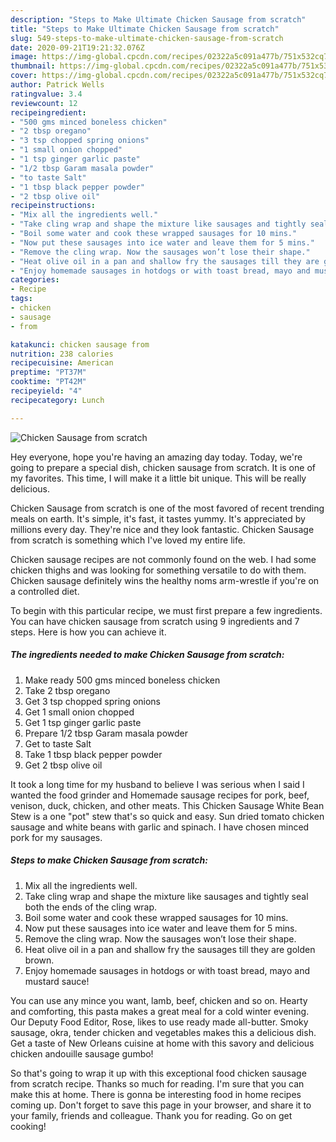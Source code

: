 ```yaml
---
description: "Steps to Make Ultimate Chicken Sausage from scratch"
title: "Steps to Make Ultimate Chicken Sausage from scratch"
slug: 549-steps-to-make-ultimate-chicken-sausage-from-scratch
date: 2020-09-21T19:21:32.076Z
image: https://img-global.cpcdn.com/recipes/02322a5c091a477b/751x532cq70/chicken-sausage-from-scratch-recipe-main-photo.jpg
thumbnail: https://img-global.cpcdn.com/recipes/02322a5c091a477b/751x532cq70/chicken-sausage-from-scratch-recipe-main-photo.jpg
cover: https://img-global.cpcdn.com/recipes/02322a5c091a477b/751x532cq70/chicken-sausage-from-scratch-recipe-main-photo.jpg
author: Patrick Wells
ratingvalue: 3.4
reviewcount: 12
recipeingredient:
- "500 gms minced boneless chicken"
- "2 tbsp oregano"
- "3 tsp chopped spring onions"
- "1 small onion chopped"
- "1 tsp ginger garlic paste"
- "1/2 tbsp Garam masala powder"
- "to taste Salt"
- "1 tbsp black pepper powder"
- "2 tbsp olive oil"
recipeinstructions:
- "Mix all the ingredients well."
- "Take cling wrap and shape the mixture like sausages and tightly seal both the ends of the cling wrap."
- "Boil some water and cook these wrapped sausages for 10 mins."
- "Now put these sausages into ice water and leave them for 5 mins."
- "Remove the cling wrap. Now the sausages won’t lose their shape."
- "Heat olive oil in a pan and shallow fry the sausages till they are golden brown."
- "Enjoy homemade sausages in hotdogs or with toast bread, mayo and mustard sauce!"
categories:
- Recipe
tags:
- chicken
- sausage
- from

katakunci: chicken sausage from 
nutrition: 238 calories
recipecuisine: American
preptime: "PT37M"
cooktime: "PT42M"
recipeyield: "4"
recipecategory: Lunch

---
```



![Chicken Sausage from scratch](https://img-global.cpcdn.com/recipes/02322a5c091a477b/751x532cq70/chicken-sausage-from-scratch-recipe-main-photo.jpg)

Hey everyone, hope you're having an amazing day today. Today, we're going to prepare a special dish, chicken sausage from scratch. It is one of my favorites. This time, I will make it a little bit unique. This will be really delicious.

Chicken Sausage from scratch is one of the most favored of recent trending meals on earth. It's simple, it's fast, it tastes yummy. It's appreciated by millions every day. They're nice and they look fantastic. Chicken Sausage from scratch is something which I've loved my entire life.

Chicken sausage recipes are not commonly found on the web. I had some chicken thighs and was looking for something versatile to do with them. Chicken sausage definitely wins the healthy noms arm-wrestle if you&#39;re on a controlled diet.


To begin with this particular recipe, we must first prepare a few ingredients. You can have chicken sausage from scratch using 9 ingredients and 7 steps. Here is how you can achieve it.

<!--inarticleads1-->

##### The ingredients needed to make Chicken Sausage from scratch:

1. Make ready 500 gms minced boneless chicken
1. Take 2 tbsp oregano
1. Get 3 tsp chopped spring onions
1. Get 1 small onion chopped
1. Get 1 tsp ginger garlic paste
1. Prepare 1/2 tbsp Garam masala powder
1. Get to taste Salt
1. Take 1 tbsp black pepper powder
1. Get 2 tbsp olive oil


It took a long time for my husband to believe I was serious when I said I wanted the food grinder and Homemade sausage recipes for pork, beef, venison, duck, chicken, and other meats. This Chicken Sausage White Bean Stew is a one &#34;pot&#34; stew that&#39;s so quick and easy. Sun dried tomato chicken sausage and white beans with garlic and spinach. I have chosen minced pork for my sausages. 

<!--inarticleads2-->

##### Steps to make Chicken Sausage from scratch:

1. Mix all the ingredients well.
1. Take cling wrap and shape the mixture like sausages and tightly seal both the ends of the cling wrap.
1. Boil some water and cook these wrapped sausages for 10 mins.
1. Now put these sausages into ice water and leave them for 5 mins.
1. Remove the cling wrap. Now the sausages won’t lose their shape.
1. Heat olive oil in a pan and shallow fry the sausages till they are golden brown.
1. Enjoy homemade sausages in hotdogs or with toast bread, mayo and mustard sauce!


You can use any mince you want, lamb, beef, chicken and so on. Hearty and comforting, this pasta makes a great meal for a cold winter evening. Our Deputy Food Editor, Rose, likes to use ready made all-butter. Smoky sausage, okra, tender chicken and vegetables makes this a delicious dish. Get a taste of New Orleans cuisine at home with this savory and delicious chicken andouille sausage gumbo! 

So that's going to wrap it up with this exceptional food chicken sausage from scratch recipe. Thanks so much for reading. I'm sure that you can make this at home. There is gonna be interesting food in home recipes coming up. Don't forget to save this page in your browser, and share it to your family, friends and colleague. Thank you for reading. Go on get cooking!

